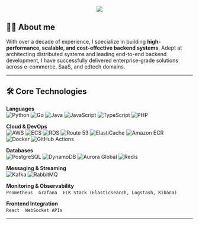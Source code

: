 <p align="center">
  <img src="https://capsule-render.vercel.app/api?type=waving&color=eb5c2d&height=150&section=header&text=Hi%20there,%20I'm%20a%20Backend%20Engineer!&fontColor=ffffff&fontSize=30&animation=fadeIn" />
</p>

## 👨‍💻 About me

With over a decade of experience, I specialize in building **high-performance, scalable, and cost-effective backend systems**. Adept at architecting distributed systems and leading end-to-end backend development, I have successfully delivered enterprise-grade solutions across e-commerce, SaaS, and edtech domains.

---

## 🛠️ Core Technologies

**Languages**  
![Python](https://img.shields.io/badge/Python-3776AB?style=for-the-badge&logo=python&logoColor=white)
![Go](https://img.shields.io/badge/Go-00ADD8?style=for-the-badge&logo=go&logoColor=white)
![Java](https://img.shields.io/badge/Java-007396?style=for-the-badge&logo=java&logoColor=white)
![JavaScript](https://img.shields.io/badge/JavaScript-F7DF1E?style=for-the-badge&logo=javascript&logoColor=black)
![TypeScript](https://img.shields.io/badge/TypeScript-3178C6?style=for-the-badge&logo=typescript&logoColor=white)
![PHP](https://img.shields.io/badge/PHP-777BB4?style=for-the-badge&logo=php&logoColor=white)

**Cloud & DevOps**  
![AWS](https://img.shields.io/badge/AWS-232F3E?style=for-the-badge&logo=amazonaws&logoColor=white)
![ECS](https://img.shields.io/badge/ECS-Fargate-FF9900?style=for-the-badge&logo=amazonaws&logoColor=white)
![RDS](https://img.shields.io/badge/RDS-Database-527FFF?style=for-the-badge&logo=amazonrds&logoColor=white)
![Route 53](https://img.shields.io/badge/Route_53-DNS-FF9900?style=for-the-badge&logo=amazonroute53&logoColor=white)
![ElastiCache](https://img.shields.io/badge/ElastiCache-Caching-5896D3?style=for-the-badge&logo=amazonaws&logoColor=white)
![Amazon ECR](https://img.shields.io/badge/Amazon_ECR-FF9900?style=for-the-badge&logo=amazonaws&logoColor=white)
</br>
![Docker](https://img.shields.io/badge/Docker-2496ED?style=for-the-badge&logo=docker&logoColor=white)
![GitHub Actions](https://img.shields.io/badge/GitHub_Actions-2088FF?style=for-the-badge&logo=githubactions&logoColor=white)

**Databases**  
![PostgreSQL](https://img.shields.io/badge/PostgreSQL-4169E1?style=for-the-badge&logo=postgresql&logoColor=white)
![DynamoDB](https://img.shields.io/badge/DynamoDB-4053D6?style=for-the-badge&logo=amazondynamodb&logoColor=white)
![Aurora Global](https://img.shields.io/badge/Aurora_Global-0176D3?style=for-the-badge&logo=amazonaws&logoColor=white)
![Redis](https://img.shields.io/badge/Redis-DC382D?style=for-the-badge&logo=redis&logoColor=white)

**Messaging & Streaming**  
![Kafka](https://img.shields.io/badge/Kafka-231F20?style=for-the-badge&logo=apachekafka&logoColor=white)
![RabbitMQ](https://img.shields.io/badge/RabbitMQ-FF6600?style=for-the-badge&logo=rabbitmq&logoColor=white)

**Monitoring & Observability**  
`Prometheus` &nbsp;&nbsp; `Grafana` &nbsp;&nbsp; `ELK Stack (Elasticsearch, Logstash, Kibana)`

**Frontend Integration**  
`React` &nbsp;&nbsp; `WebSocket APIs`

---
